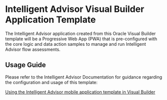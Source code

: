 # Intelligent Advisor Visual Builder Application Template

The Intelligent Advisor application created from this Oracle Visual Builder template will be a Progressive Web App (PWA) that is pre-configured with the core logic and data action samples to manage and run Intelligent Advisor flow assessments.

## Usage Guide

Please refer to the Intelligent Advisor Documentation for guidance regarding the configuration and usage of this template:

[Using the Intelligent Advisor mobile application template in Visual Builder](https://docs.oracle.com/en/cloud/saas/intelligent-advisor/config-intelligent-advisor/Content/Guides/Customize_extend/Web_Interviews/Integration/Using_mobile_app_template_in_VBCS.htm)
